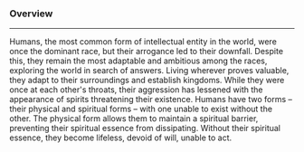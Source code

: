 ### Overview
---
Humans, the most common form of intellectual entity in the world, were once the dominant race, but their arrogance led to their downfall. Despite this, they remain the most adaptable and ambitious among the races, exploring the world in search of answers. Living wherever proves valuable, they adapt to their surroundings and establish kingdoms. While they were once at each other's throats, their aggression has lessened with the appearance of spirits threatening their existence. Humans have two forms – their physical and spiritual forms – with one unable to exist without the other. The physical form allows them to maintain a spiritual barrier, preventing their spiritual essence from dissipating. Without their spiritual essence, they become lifeless, devoid of will, unable to act.